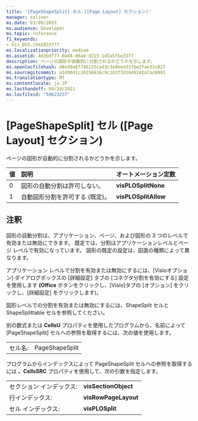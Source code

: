 ```yaml
---
title: '[PageShapeSplit] セル ([Page Layout] セクション)'
manager: soliver
ms.date: 03/09/2015
ms.audience: Developer
ms.topic: reference
f1_keywords:
- Vis_DSS.chm1033777
ms.localizationpriority: medium
ms.assetid: 4d3bdf77-0ad4-86a4-d215-1d5a5fbe33f7
description: ページの図形が自動的に分割されるかどうかを示します。
ms.openlocfilehash: d8e50a67746135ca43c3a9bee337be2fae31c827
ms.sourcegitcommit: a1d9041c20256616c9c183f7d1049142a7ac6991
ms.translationtype: MT
ms.contentlocale: ja-JP
ms.lasthandoff: 09/24/2021
ms.locfileid: "59623237"
---
```

# <a name="pageshapesplit-cell-page-layout-section"></a>[PageShapeSplit] セル ([Page Layout] セクション)

ページの図形が自動的に分割されるかどうかを示します。
  
|**値**|**説明**|**オートメーション定数**|
|:-----|:-----|:-----|
|0  <br/> |図形の自動分割は許可しない。  <br/> |**visPLOSplitNone** <br/> |
|1  <br/> |自動図形分割を許可する (既定)。  <br/> |**visPLOSplitAllow** <br/> |
   
## <a name="remarks"></a>注釈

図形の自動分割は、アプリケーション、ページ、および図形の 3 つのレベルで有効または無効にできます。 既定では、分割はアプリケーションレベルとページ レベルで有効になっています。 図形の既定の設定は、図面の種類によって異なります。 
  
アプリケーション レベルで分割を有効または無効にするには、[Visioオプション] ダイアログボックスの [詳細設定] タブの [コネクタ分割を有効にする] 設定を使用します **(Office** ボタンをクリックし、[Visio]タブの [オプション] をクリックし、[詳細設定] をクリックします)。  
  
図形レベルでの分割を有効または無効にするには、ShapeSplit セルと ShapeSplittable セルを参照してください。 
  
別の数式または **CellsU** プロパティを使用したプログラムから、名前によって [PageShapeSplit] セルへの参照を取得するには、次の値を使用します。 
  
|||
|:-----|:-----|
|セル名:  <br/> |PageShapeSplit  <br/> |
   
プログラムからインデックスによって PageShapeSplit セルへの参照を取得するには **、CellsSRC** プロパティを使用して、次の引数を指定します。 
  
|||
|:-----|:-----|
|セクション インデックス:  <br/> |**visSectionObject** <br/> |
|行インデックス:  <br/> |**visRowPageLayout** <br/> |
|セル インデックス:  <br/> |**visPLOSplit** <br/> |
   

